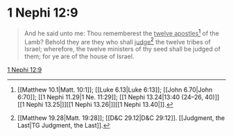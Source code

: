 # 1 Nephi 12:9

> And he said unto me: Thou rememberest the <u>twelve apostles</u>[^a] of the Lamb? Behold they are they who shall <u>judge</u>[^b] the twelve tribes of Israel; wherefore, the twelve ministers of thy seed shall be judged of them; for ye are of the house of Israel.

[1 Nephi 12:9](https://www.churchofjesuschrist.org/study/scriptures/bofm/1-ne/12?lang=eng&id=p9#p9)


[^a]: [[Matthew 10.1|Matt. 10:1]]; [[Luke 6.13|Luke 6:13]]; [[John 6.70|John 6:70]]; [[1 Nephi 11.29|1 Ne. 11:29]]; [[1 Nephi 13.24|13:40 (24–26, 40)]][[1 Nephi 13.25|]][[1 Nephi 13.26|]][[1 Nephi 13.40|]].  
[^b]: [[Matthew 19.28|Matt. 19:28]]; [[D&C 29.12|D&C 29:12]]. [[Judgment, the Last|TG Judgment, the Last]].  
